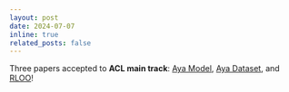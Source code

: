 ```yaml
---
layout: post
date: 2024-07-07
inline: true
related_posts: false
---
```


Three papers accepted to **ACL main track**: [Aya Model](https://arxiv.org/abs/2402.07827), 
[Aya Dataset](https://arxiv.org/abs/2402.06619), and [RLOO](https://arxiv.org/abs/2402.14740)!